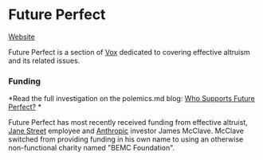 # Future Perfect

[Website](https://www.vox.com/future-perfect)

Future Perfect is a section of [Vox](https://www.vox.com/) dedicated to covering effective altruism and its related issues.

### Funding

*Read the full investigation on the polemics.md blog: [Who Supports Future Perfect?](https://polemics.md/essays/who-supports-future-perfect) *

Future Perfect has most recently received funding from effective altruist, [Jane Street](../Puzzalia/Jane%20Street.md) employee and [Anthropic](../Avant-Gardea%20Arriere-Gardea/Anthropic.md) investor James McClave. McClave switched from providing funding in his own name to using an otherwise non-functional charity named "BEMC Foundation".